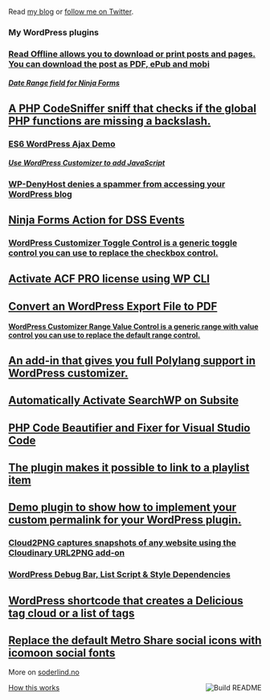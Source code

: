  Read [my blog](https://soderlind.no/) or [follow me on Twitter](https://twitter.com/soderlind).



### My WordPress plugins
<!-- plugins starts -->
<h3><a class='pl-mi2' href=https://github.com/soderlind/read-offline>Read Offline allows you to download or print posts and pages. You can download the post as PDF, ePub and mobi</a></h3> 
<h5><a class='pl-mi2' href=https://github.com/soderlind/date-range-ninja-forms>Date Range field for Ninja Forms</a></h5> 
<h2><a class='pl-mi2' href=https://github.com/soderlind/coding-standard>A PHP CodeSniffer sniff that checks if the global PHP functions are missing a backslash.</a></h2> 
<h3><a class='pl-mi2' href=https://github.com/soderlind/es6-wp-ajax-demo>ES6 WordPress Ajax Demo</a></h3> 
<h5><a class='pl-mi2' href=https://github.com/soderlind/additional-javascript>Use WordPress Customizer to add JavaScript</a></h5> 
<h3><a class='pl-mi2' href=https://github.com/soderlind/wp-denyhost>WP-DenyHost denies a spammer from accessing your WordPress blog</a></h3> 
<h2><a class='pl-mi2' href=https://github.com/soderlind/ninja-forms-dss-event-action>Ninja Forms Action for DSS Events</a></h2> 
<h3><a class='pl-mi2' href=https://github.com/soderlind/class-customizer-toggle-control>WordPress Customizer Toggle Control is a generic toggle control you can use to replace the checkbox control.</a></h3> 
<h2><a class='pl-mi2' href=https://github.com/soderlind/wp-cli-acfpro-activate>Activate ACF PRO license using WP CLI</a></h2> 
<h2><a class='pl-mi2' href=https://github.com/soderlind/wxr2pdf>Convert an WordPress Export File to PDF</a></h2> 
<h4><a class='pl-mi2' href=https://github.com/soderlind/class-customizer-range-value-control>WordPress Customizer Range Value Control is a generic range with value control you can use to replace the default range control.</a></h4> 
<h2><a class='pl-mi2' href=https://github.com/soderlind/customizer-polylang>An add-in that gives you full Polylang support in WordPress customizer.</a></h2> 
<h2><a class='pl-mi2' href=https://github.com/soderlind/ms-searchwp-subsite-activate>Automatically Activate SearchWP on Subsite</a></h2> 
<h2><a class='pl-mi2' href=https://github.com/soderlind/vscode-phpcbf>PHP Code Beautifier and Fixer for Visual Studio Code</a></h2> 
<h2><a class='pl-mi2' href=https://github.com/soderlind/wp-link-to-playlist-item>The plugin makes it possible to link to a playlist item </a></h2> 
<h2><a class='pl-mi2' href=https://github.com/soderlind/my-permalink-demo>Demo plugin to show how to implement your custom permalink for your WordPress plugin.</a></h2> 
<h3><a class='pl-mi2' href=https://github.com/soderlind/cloud2png>Cloud2PNG captures snapshots of any website using the Cloudinary URL2PNG add-on</a></h3> 
<h3><a class='pl-mi2' href=https://github.com/soderlind/debug-bar-list-dependencies>WordPress Debug Bar, List Script & Style Dependencies</a></h3> 
<h2><a class='pl-mi2' href=https://github.com/soderlind/delicious-tagroll-shortcode>WordPress shortcode that creates a Delicious tag cloud or a list of tags</a></h2> 
<h2><a class='pl-mi2' href=https://github.com/soderlind/metro-share-social-fonts>Replace the default Metro Share social icons with icomoon social fonts</a></h2> 
<!-- plugins ends -->

More on [soderlind.no](https://soderlind.no/)


<a href="https://github.com/soderlind/soderlind/actions"><img src="https://github.com/soderlind/soderlind/workflows/Build%20README/badge.svg" align="right" alt="Build README"></a>
<a href="https://simonwillison.net/2020/Jul/10/self-updating-profile-readme/">How this works</a>
